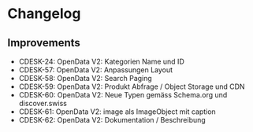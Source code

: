 # Changelog

## Improvements

- CDESK-24: OpenData V2: Kategorien Name und ID
- CDESK-57: OpenData V2: Anpassungen Layout
- CDESK-58: OpenData V2: Search Paging
- CDESK-59: OpenData V2: Produkt Abfrage / Object Storage und CDN
- CDESK-60: OpenData V2: Neue Typen gemäss Schema.org und discover.swiss
- CDESK-61: OpenData V2: image als ImageObject mit caption
- CDESK-62: OpenData V2: Dokumentation / Beschreibung
